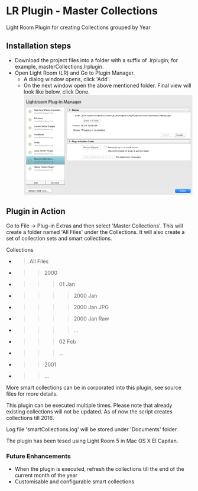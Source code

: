 # LR Plugin - Master Collections
Light Room Plugin for creating Collections grouped by Year

## Installation steps

- Download the project files into a folder with a suffix of .lrplugin; for example, masterCollections.lrplugin.
- Open Light Room (LR) and Go to Plugin Manager. 
  - A dialog window opens, click 'Add'. 
  - On the next window open the above mentioned folder. Final view will look like below, click Done.
![alt plugin manager light room](doc/pluginManager.png)

## Plugin in Action

Go to File -> Plug-in Extras and then select 'Master Collections'.
This will create a folder named 'All Files' under the Collections. It will also create a set of collection sets and smart collections.

Collections
- > All Files
- > >	2000
- > >	> 01 Jan
- > > > > 2000 Jan
- > > > > 2000 Jan JPG
- > > > > 2000 Jan Raw
- > > > > ...
- > > > 02 Feb
- > > > ...
- > > 2001
- > > ...

More smart collections can be in corporated into this plugin, see source files for more details.

This plugin can be executed multiple times. Please note that already existing collections will not be updated. 
As of now the script creates collections till 2016.

Log file 'smartCollections.log' will be stored under 'Documents' folder.

The plugin has been tesed using Light Room 5 in Mac OS X El Capitan.

### Future Enhancements

- When the plugin is executed, refresh the collections till the end of the current month of the year
- Customisable and configurable smart collections


